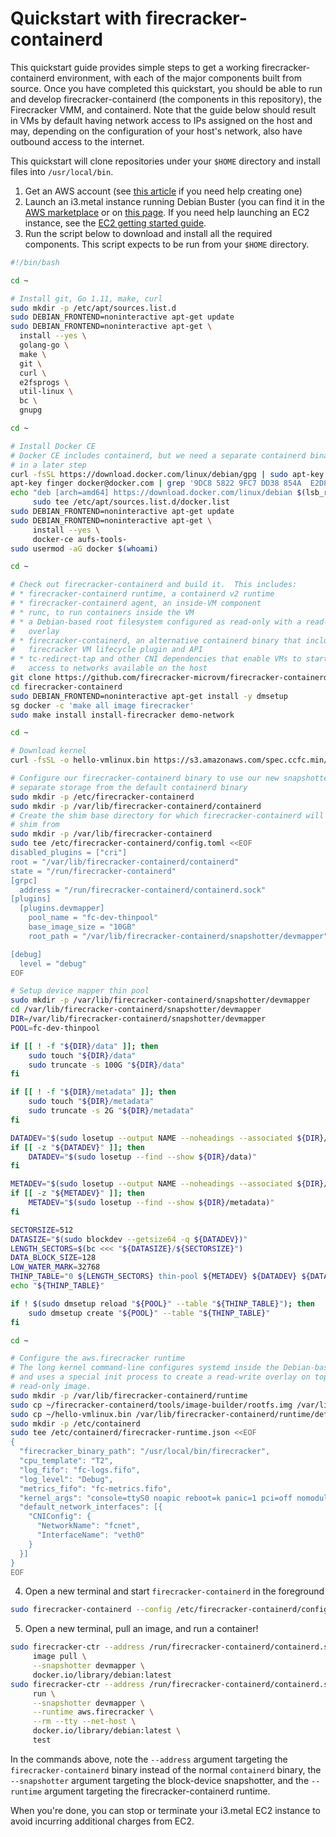 # Quickstart with firecracker-containerd

This quickstart guide provides simple steps to get a working
firecracker-containerd environment, with each of the major components built from
source.  Once you have completed this quickstart, you should be able to run and
develop firecracker-containerd (the components in this repository), the
Firecracker VMM, and containerd. Note that the guide below should result in VMs
by default having network access to IPs assigned on the host and may, depending
on the configuration of your host's network, also have outbound access to the
internet.

This quickstart will clone repositories under your `$HOME` directory and install
files into `/usr/local/bin`.

1. Get an AWS account (see
   [this article](https://aws.amazon.com/premiumsupport/knowledge-center/create-and-activate-aws-account/)
   if you need help creating one)
2. Launch an i3.metal instance running Debian Buster (you can find it in the
   [AWS marketplace](https://aws.amazon.com/marketplace/pp/B0859NK4HC) or
   on [this page](https://wiki.debian.org/Cloud/AmazonEC2Image/Buster).
   If you need help launching an EC2 instance, see the
   [EC2 getting started guide](https://docs.aws.amazon.com/AWSEC2/latest/UserGuide/EC2_GetStarted.html).
3. Run the script below to download and install all the required components.
   This script expects to be run from your `$HOME` directory.

```bash
#!/bin/bash

cd ~

# Install git, Go 1.11, make, curl
sudo mkdir -p /etc/apt/sources.list.d
sudo DEBIAN_FRONTEND=noninteractive apt-get update
sudo DEBIAN_FRONTEND=noninteractive apt-get \
  install --yes \
  golang-go \
  make \
  git \
  curl \
  e2fsprogs \
  util-linux \
  bc \
  gnupg

cd ~

# Install Docker CE
# Docker CE includes containerd, but we need a separate containerd binary, built
# in a later step
curl -fsSL https://download.docker.com/linux/debian/gpg | sudo apt-key add -
apt-key finger docker@docker.com | grep '9DC8 5822 9FC7 DD38 854A  E2D8 8D81 803C 0EBF CD88' || echo '**Cannot find Docker key**'
echo "deb [arch=amd64] https://download.docker.com/linux/debian $(lsb_release -cs) stable" | \
     sudo tee /etc/apt/sources.list.d/docker.list
sudo DEBIAN_FRONTEND=noninteractive apt-get update
sudo DEBIAN_FRONTEND=noninteractive apt-get \
     install --yes \
     docker-ce aufs-tools-
sudo usermod -aG docker $(whoami)

cd ~

# Check out firecracker-containerd and build it.  This includes:
# * firecracker-containerd runtime, a containerd v2 runtime
# * firecracker-containerd agent, an inside-VM component
# * runc, to run containers inside the VM
# * a Debian-based root filesystem configured as read-only with a read-write
#   overlay
# * firecracker-containerd, an alternative containerd binary that includes the
#   firecracker VM lifecycle plugin and API
# * tc-redirect-tap and other CNI dependencies that enable VMs to start with
#   access to networks available on the host
git clone https://github.com/firecracker-microvm/firecracker-containerd.git
cd firecracker-containerd
sudo DEBIAN_FRONTEND=noninteractive apt-get install -y dmsetup
sg docker -c 'make all image firecracker'
sudo make install install-firecracker demo-network

cd ~

# Download kernel
curl -fsSL -o hello-vmlinux.bin https://s3.amazonaws.com/spec.ccfc.min/img/hello/kernel/hello-vmlinux.bin

# Configure our firecracker-containerd binary to use our new snapshotter and
# separate storage from the default containerd binary
sudo mkdir -p /etc/firecracker-containerd
sudo mkdir -p /var/lib/firecracker-containerd/containerd
# Create the shim base directory for which firecracker-containerd will run the
# shim from
sudo mkdir -p /var/lib/firecracker-containerd
sudo tee /etc/firecracker-containerd/config.toml <<EOF
disabled_plugins = ["cri"]
root = "/var/lib/firecracker-containerd/containerd"
state = "/run/firecracker-containerd"
[grpc]
  address = "/run/firecracker-containerd/containerd.sock"
[plugins]
  [plugins.devmapper]
    pool_name = "fc-dev-thinpool"
    base_image_size = "10GB"
    root_path = "/var/lib/firecracker-containerd/snapshotter/devmapper"

[debug]
  level = "debug"
EOF

# Setup device mapper thin pool
sudo mkdir -p /var/lib/firecracker-containerd/snapshotter/devmapper
cd /var/lib/firecracker-containerd/snapshotter/devmapper
DIR=/var/lib/firecracker-containerd/snapshotter/devmapper
POOL=fc-dev-thinpool

if [[ ! -f "${DIR}/data" ]]; then
    sudo touch "${DIR}/data"
    sudo truncate -s 100G "${DIR}/data"
fi

if [[ ! -f "${DIR}/metadata" ]]; then
    sudo touch "${DIR}/metadata"
    sudo truncate -s 2G "${DIR}/metadata"
fi

DATADEV="$(sudo losetup --output NAME --noheadings --associated ${DIR}/data)"
if [[ -z "${DATADEV}" ]]; then
    DATADEV="$(sudo losetup --find --show ${DIR}/data)"
fi

METADEV="$(sudo losetup --output NAME --noheadings --associated ${DIR}/metadata)"
if [[ -z "${METADEV}" ]]; then
    METADEV="$(sudo losetup --find --show ${DIR}/metadata)"
fi

SECTORSIZE=512
DATASIZE="$(sudo blockdev --getsize64 -q ${DATADEV})"
LENGTH_SECTORS=$(bc <<< "${DATASIZE}/${SECTORSIZE}")
DATA_BLOCK_SIZE=128
LOW_WATER_MARK=32768
THINP_TABLE="0 ${LENGTH_SECTORS} thin-pool ${METADEV} ${DATADEV} ${DATA_BLOCK_SIZE} ${LOW_WATER_MARK} 1 skip_block_zeroing"
echo "${THINP_TABLE}"

if ! $(sudo dmsetup reload "${POOL}" --table "${THINP_TABLE}"); then
    sudo dmsetup create "${POOL}" --table "${THINP_TABLE}"
fi

cd ~

# Configure the aws.firecracker runtime
# The long kernel command-line configures systemd inside the Debian-based image
# and uses a special init process to create a read-write overlay on top of the
# read-only image.
sudo mkdir -p /var/lib/firecracker-containerd/runtime
sudo cp ~/firecracker-containerd/tools/image-builder/rootfs.img /var/lib/firecracker-containerd/runtime/default-rootfs.img
sudo cp ~/hello-vmlinux.bin /var/lib/firecracker-containerd/runtime/default-vmlinux.bin
sudo mkdir -p /etc/containerd
sudo tee /etc/containerd/firecracker-runtime.json <<EOF
{
  "firecracker_binary_path": "/usr/local/bin/firecracker",
  "cpu_template": "T2",
  "log_fifo": "fc-logs.fifo",
  "log_level": "Debug",
  "metrics_fifo": "fc-metrics.fifo",
  "kernel_args": "console=ttyS0 noapic reboot=k panic=1 pci=off nomodules ro systemd.journald.forward_to_console systemd.unit=firecracker.target init=/sbin/overlay-init",
  "default_network_interfaces": [{
    "CNIConfig": {
      "NetworkName": "fcnet",
      "InterfaceName": "veth0"
    }
  }]
}
EOF
```

4. Open a new terminal and start `firecracker-containerd` in the foreground

```bash
sudo firecracker-containerd --config /etc/firecracker-containerd/config.toml
```

5. Open a new terminal, pull an image, and run a container!

```bash
sudo firecracker-ctr --address /run/firecracker-containerd/containerd.sock \
     image pull \
     --snapshotter devmapper \
     docker.io/library/debian:latest
sudo firecracker-ctr --address /run/firecracker-containerd/containerd.sock \
     run \
     --snapshotter devmapper \
     --runtime aws.firecracker \
     --rm --tty --net-host \
     docker.io/library/debian:latest \
     test
```

In the commands above, note the `--address` argument targeting the
`firecracker-containerd` binary instead of the normal `containerd` binary, the
`--snapshotter` argument targeting the block-device snapshotter, and the
`--runtime` argument targeting the firecracker-containerd runtime.

When you're done, you can stop or terminate your i3.metal EC2 instance to avoid
incurring additional charges from EC2.
